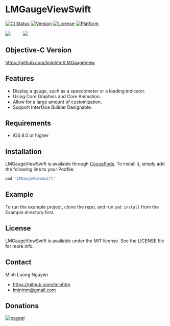 # LMGaugeViewSwift

[![CI Status](https://img.shields.io/travis/LMinh/LMGaugeViewSwift.svg?style=flat)](https://travis-ci.org/LMinh/LMGaugeViewSwift)
[![Version](https://img.shields.io/cocoapods/v/LMGaugeViewSwift.svg?style=flat)](https://cocoapods.org/pods/LMGaugeViewSwift)
[![License](https://img.shields.io/cocoapods/l/LMGaugeViewSwift.svg?style=flat)](https://cocoapods.org/pods/LMGaugeViewSwift)
[![Platform](https://img.shields.io/cocoapods/p/LMGaugeViewSwift.svg?style=flat)](https://cocoapods.org/pods/LMGaugeViewSwift)

<img src="https://raw.github.com/lminhtm/LMGaugeView/master/Screenshots/screenshot1.png"/>&nbsp;&nbsp;&nbsp;&nbsp;&nbsp;&nbsp;&nbsp;&nbsp;&nbsp;&nbsp;<img src="https://raw.github.com/lminhtm/LMGaugeView/master/Screenshots/screenshot3.gif"/>

## Objective-C Version
https://github.com/lminhtm/LMGaugeView

## Features
* Display a gauge, such as a speedometer or a loading indicator.
* Using Core Graphics and Core Animation.
* Allow for a large amount of customization.
* Support Interface Builder Designable.

## Requirements
* iOS 8.0 or higher 

## Installation
LMGaugeViewSwift is available through [CocoaPods](https://cocoapods.org). To install
it, simply add the following line to your Podfile:

```ruby
pod 'LMGaugeViewSwift'
```

## Example
To run the example project, clone the repo, and run `pod install` from the Example directory first.

## License
LMGaugeViewSwift is available under the MIT license. See the LICENSE file for more info.

## Contact
Minh Luong Nguyen
* https://github.com/lminhtm
* lminhtm@gmail.com

## Donations
[![paypal](https://www.paypalobjects.com/en_US/i/btn/btn_donateCC_LG.gif)](https://www.paypal.com/cgi-bin/webscr?cmd=_donations&business=J3WZJT2AD28NW&lc=VN&item_name=LMGaugeView&currency_code=USD&bn=PP%2dDonationsBF%3abtn_donateCC_LG%2egif%3aNonHosted)
